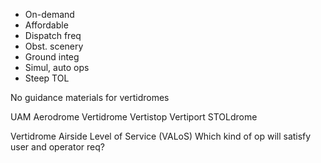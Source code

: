 - On-demand 
- Affordable
- Dispatch freq
- Obst. scenery
- Ground integ
- Simul, auto ops
- Steep TOL

No guidance materials for vertidromes

UAM Aerodrome
	Vertidrome
		Vertistop
		Vertiport
	STOLdrome

Vertidrome Airside Level of Service (VALoS)
Which kind of op will satisfy user and operator req?

